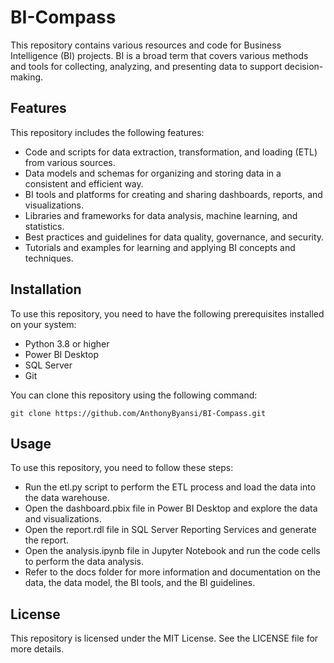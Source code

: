 # BI-Compass

This repository contains various resources and code for Business Intelligence (BI) projects. BI is a broad term that covers various methods and tools for collecting, analyzing, and presenting data to support decision-making.

## Features

This repository includes the following features:

- Code and scripts for data extraction, transformation, and loading (ETL) from various sources.
- Data models and schemas for organizing and storing data in a consistent and efficient way.
- BI tools and platforms for creating and sharing dashboards, reports, and visualizations.
- Libraries and frameworks for data analysis, machine learning, and statistics.
- Best practices and guidelines for data quality, governance, and security.
- Tutorials and examples for learning and applying BI concepts and techniques.

## Installation

To use this repository, you need to have the following prerequisites installed on your system:

- Python 3.8 or higher
- Power BI Desktop
- SQL Server
- Git

You can clone this repository using the following command:

```
git clone https://github.com/AnthonyByansi/BI-Compass.git
```

## Usage

To use this repository, you need to follow these steps:

- Run the etl.py script to perform the ETL process and load the data into the data warehouse.
- Open the dashboard.pbix file in Power BI Desktop and explore the data and visualizations.
- Open the report.rdl file in SQL Server Reporting Services and generate the report.
- Open the analysis.ipynb file in Jupyter Notebook and run the code cells to perform the data analysis.
- Refer to the docs folder for more information and documentation on the data, the data model, the BI tools, and the BI guidelines.

## License

This repository is licensed under the MIT License. See the LICENSE file for more details.
